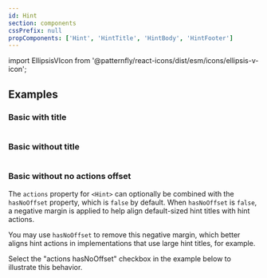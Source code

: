 ```yaml
---
id: Hint
section: components
cssPrefix: null
propComponents: ['Hint', 'HintTitle', 'HintBody', 'HintFooter']
---
```


import EllipsisVIcon from '@patternfly/react-icons/dist/esm/icons/ellipsis-v-icon';

## Examples

### Basic with title

```ts file="HintBasicWithTitle.tsx"

```

### Basic without title

```ts file="HintBasicWithoutTitle.tsx"

```

### Basic without no actions offset

The `actions` property for `<Hint>` can optionally be combined with the `hasNoOffset` property, which is `false` by default. When `hasNoOffset` is `false`, a negative margin is applied to help align default-sized hint titles with hint actions.

You may use `hasNoOffset` to remove this negative margin, which better aligns hint actions in implementations that use large hint titles, for example.

Select the "actions hasNoOffset" checkbox in the example below to illustrate this behavior.

```ts file="HintActionsWithNoOffset.tsx"

```

